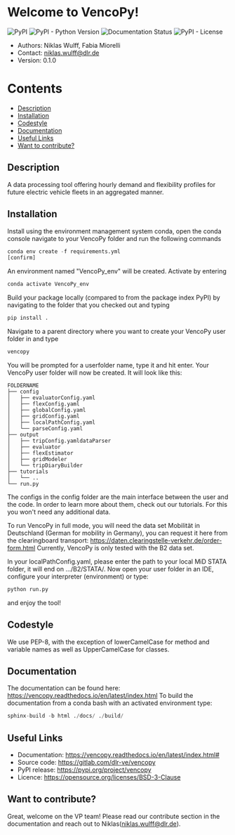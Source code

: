 # Welcome to VencoPy!


![PyPI](https://img.shields.io/pypi/v/vencopy)
![PyPI - Python Version](https://img.shields.io/pypi/pyversions/vencopy)
![Documentation Status](https://readthedocs.org/projects/vencopy/badge/?version=latest)
![PyPI - License](https://img.shields.io/pypi/l/vencopy)

- Authors: Niklas Wulff, Fabia Miorelli
- Contact: niklas.wulff@dlr.de
- Version: 0.1.0


Contents
========

 * [Description](#description)
 * [Installation](#installation)
 * [Codestyle](#codestyle)
 * [Documentation](#documentation)
 * [Useful Links](#useful-links)
 * [Want to contribute?](#want-to-contribute)

Description
---
A data processing tool offering hourly demand and flexibility profiles for future electric vehicle fleets in an aggregated manner.


Installation
---
Install using the environment management system conda, open the conda console navigate to your VencoPy folder and run the following commands

```python
conda env create -f requirements.yml
[confirm]
```

An environment named "VencoPy_env" will be created. Activate by entering
```python
conda activate VencoPy_env
```

Build your package locally (compared to from the package index PyPI) by navigating to the folder that you checked out 
and typing

```python
pip install .
```

Navigate to a parent directory where you want to create your VencoPy user folder in and type

```python
vencopy
```

You will be prompted for a userfolder name, type it and hit enter. Your VencoPy user folder will now be created. It
will look like this:



    FOLDERNAME
    ├── config
    │   ├── evaluatorConfig.yaml
    │   ├── flexConfig.yaml
    │   ├── globalConfig.yaml
    │   ├── gridConfig.yaml
    │   ├── localPathConfig.yaml
    │   └── parseConfig.yaml
    ├── output
    │   ├── tripConfig.yamldataParser
    │   ├── evaluator
    │   ├── flexEstimator
    │   ├── gridModeler
    │   └── tripDiaryBuilder 
    ├── tutorials          
    │   └── ..
    └── run.py

The configs in the config folder are the main interface between the user and the code. In order to learn more about 
them, check out our tutorials. For this you won't need any additional data.

To run VencoPy in full mode, you will need the data set Mobilität in Deutschland (German for mobility in Germany), you
can request it here from the clearingboard transport: https://daten.clearingstelle-verkehr.de/order-form.html Currently, 
VencoPy is only tested with the B2 data set.

In your localPathConfig.yaml, please enter the path to your local MiD STATA folder, it will end on .../B2/STATA/. Now
open your user folder in an IDE, configure your interpreter (environment) or type: 

```python
python run.py
``` 

and enjoy the tool!



Codestyle
---
We use PEP-8, with the exception of lowerCamelCase for method and variable names as well as UpperCamelCase for classes.

Documentation
---
The documentation can be found here: https://vencopy.readthedocs.io/en/latest/index.html
To build the documentation from a conda bash with an activated environment type:

```python
sphinx-build -b html ./docs/ ./build/
``` 

Useful Links
---

* Documentation: https://vencopy.readthedocs.io/en/latest/index.html#
* Source code: https://gitlab.com/dlr-ve/vencopy
* PyPI release: https://pypi.org/project/vencopy
* Licence: https://opensource.org/licenses/BSD-3-Clause
  



Want to contribute?
---
Great, welcome on the VP team! Please read our contribute section in the documentation and reach out to Niklas(niklas.wulff@dlr.de). 
